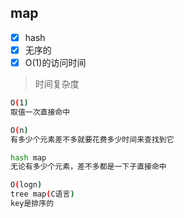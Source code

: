 ## map 
- [x] hash
- [x] 无序的
- [x] O(1)的访问时间

> 时间复杂度

```bash
O(1)  
取值一次直接命中

O(n)
有多少个元素差不多就要花费多少时间来查找到它

hash map
无论有多少个元素，差不多都是一下子直接命中

O(logn)
tree map(C语言)
key是排序的
```
